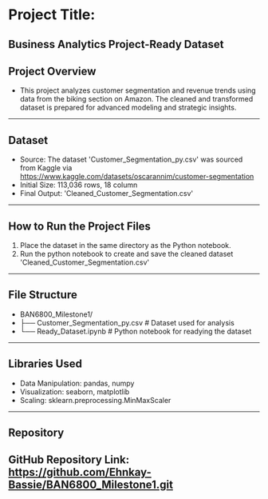 # Project Title:  
Business Analytics Project-Ready Dataset
------------------------------------------

## Project Overview

- This project analyzes customer segmentation and revenue trends using data from the biking section on Amazon. The cleaned and transformed dataset is prepared for advanced modeling and strategic insights.
---------------------------------------------------

## Dataset

- Source: The dataset 'Customer_Segmentation_py.csv' was sourced from Kaggle via https://www.kaggle.com/datasets/oscarannim/customer-segmentation 
- Initial Size: 113,036 rows, 18 column
- Final Output: 'Cleaned_Customer_Segmentation.csv'
----------------------------------------------------------------------------------

## How to Run the Project Files 

1. Place the dataset in the same directory as the Python notebook.
2. Run the python notebook to create and save the cleaned dataset 'Cleaned_Customer_Segmentation.csv'
------------------------------  

## File Structure

- BAN6800_Milestone1/
- ├── Customer_Segmentation_py.csv   # Dataset used for analysis
- └── Ready_Dataset.ipynb            # Python notebook for readying the dataset
-------------------------------------

## Libraries Used
- Data Manipulation: pandas, numpy
- Visualization: seaborn, matplotlib
- Scaling: sklearn.preprocessing.MinMaxScaler
-------------------------------------------------

## Repository
GitHub Repository Link: https://github.com/Ehnkay-Bassie/BAN6800_Milestone1.git 
-----------------------------------------------------------------